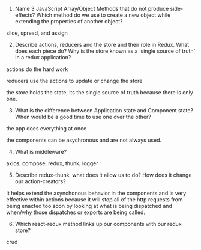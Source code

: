 1. Name 3 JavaScript Array/Object Methods that do not produce side-effects? Which method do we use to create a new object while extending the properties of another object?

slice, spread, and assign

2. Describe actions, reducers and the store and their role in Redux. What does each piece do? Why is the store known as a 'single source of truth' in a redux application?

actions do the hard work

reducers use the actions to update or change the store

the store holds the state, its the single source of truth because there is only one.

3. What is the difference between Application state and Component state? When would be a good time to use one over the other?

the app does everything at once

the components can be asychronous and are not always used. 

4. What is middleware?

axios, compose, redux, thunk, logger

5. Describe redux-thunk, what does it allow us to do? How does it change our action-creators?

It helps extend the asynchonous behavior in the components and is very effective within actions because it will stop all of the http requests from being enacted too soon by looking at what is being dispatched and when/why those dispatches or exports are being called. 

6. Which react-redux method links up our components with our redux store?

crud